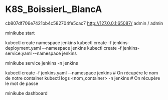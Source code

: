 # K8S_BoissierL_BlancA
cb807df706e7421bb4c582704fe5cac7
http://127.0.0.1:65087/
admin / admin


minikube start

kubectl create namespace jenkins
kubectl create -f jenkins-deployment.yaml --namespace jenkins
kubectl create -f jenkins-service.yaml --namespace jenkins

minikube service jenkins -n jenkins

kubectl create -f jenkins.yaml --namespace jenkins # On récupère le nom de notre container
kubectl logs <nom_container> -n jenkins # On récupère le mot de passe

minikube dashboard
